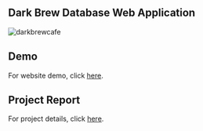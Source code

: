 ## Dark Brew Database Web Application
![darkbrewcafe](https://github.com/user-attachments/assets/451ae23c-edb3-4d59-a69a-c4294f68a9ea)


## Demo
For website demo, click [here](https://dark-brew-database-web-app.vercel.app/).

## Project Report
For project details, click [here](https://docs.google.com/document/d/1jGET_EKOr8bMH9ltLe3lqxm1MGZhUtHxt5DxjVQbhOs/edit?usp=sharing).
